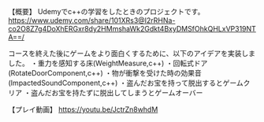 【概要】
Udemyでc++の学習をしたときのプロジェクトです。
https://www.udemy.com/share/101XRs3@I2rRHNa-co2O8Z7g4DoXhERGxr8dy2HMmshaWk2Gdkt4BxyDMSfOhkQHLxVP319NTA==/

コースを終えた後にゲームをより面白くするために、以下のアイデアを実装しました。
・重力を感知する床(WeightMeasure,c++)
・回転式ドア(RotateDoorComponent,c++)
・物が衝撃を受けた時の効果音(ImpactedSoundComponent,c++)
・盗んだお宝を持って脱出するとゲームクリア
・盗んだお宝を持たずに脱出してしまうとゲームオーバー

【プレイ動画】
https://youtu.be/JctrZn8whdM
